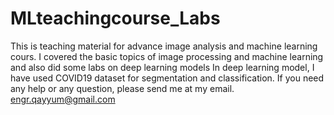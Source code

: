 # MLteachingcourse_Labs
This is teaching material for advance image analysis and machine learning cours.
I covered the basic topics of image processing and machine learning and also did some labs on deep learning models
In deep learning model, I have used COVID19 dataset for segmentation and classification.
If you need any help or any question, please send me at my email.
engr.qayyum@gmail.com
